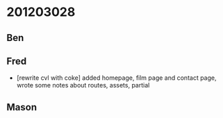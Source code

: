 # 201203028

## Ben



## Fred
- [rewrite cvl with coke] added homepage, film page and contact page, wrote some notes about routes, assets, partial


## Mason


